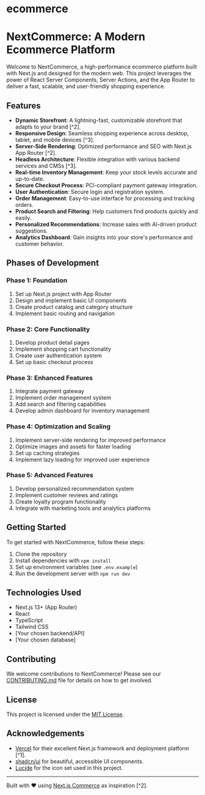 # ecommerce

# NextCommerce: A Modern Ecommerce Platform

Welcome to NextCommerce, a high-performance ecommerce platform built with Next.js and designed for the modern web. This project leverages the power of React Server Components, Server Actions, and the App Router to deliver a fast, scalable, and user-friendly shopping experience.

## Features

- **Dynamic Storefront**: A lightning-fast, customizable storefront that adapts to your brand [^2].
- **Responsive Design**: Seamless shopping experience across desktop, tablet, and mobile devices [^3].
- **Server-Side Rendering**: Optimized performance and SEO with Next.js App Router [^2].
- **Headless Architecture**: Flexible integration with various backend services and CMSs [^3].
- **Real-time Inventory Management**: Keep your stock levels accurate and up-to-date.
- **Secure Checkout Process**: PCI-compliant payment gateway integration.
- **User Authentication**: Secure login and registration system.
- **Order Management**: Easy-to-use interface for processing and tracking orders.
- **Product Search and Filtering**: Help customers find products quickly and easily.
- **Personalized Recommendations**: Increase sales with AI-driven product suggestions.
- **Analytics Dashboard**: Gain insights into your store's performance and customer behavior.

## Phases of Development

### Phase 1: Foundation

1. Set up Next.js project with App Router
2. Design and implement basic UI components
3. Create product catalog and category structure
4. Implement basic routing and navigation

### Phase 2: Core Functionality

1. Develop product detail pages
2. Implement shopping cart functionality
3. Create user authentication system
4. Set up basic checkout process

### Phase 3: Enhanced Features

1. Integrate payment gateway
2. Implement order management system
3. Add search and filtering capabilities
4. Develop admin dashboard for inventory management

### Phase 4: Optimization and Scaling

1. Implement server-side rendering for improved performance
2. Optimize images and assets for faster loading
3. Set up caching strategies
4. Implement lazy loading for improved user experience

### Phase 5: Advanced Features

1. Develop personalized recommendation system
2. Implement customer reviews and ratings
3. Create loyalty program functionality
4. Integrate with marketing tools and analytics platforms

## Getting Started

To get started with NextCommerce, follow these steps:

1. Clone the repository
2. Install dependencies with `npm install`
3. Set up environment variables (see `.env.example`)
4. Run the development server with `npm run dev`

## Technologies Used

- Next.js 13+ (App Router)
- React
- TypeScript
- Tailwind CSS
- [Your chosen backend/API]
- [Your chosen database]

## Contributing

We welcome contributions to NextCommerce! Please see our [CONTRIBUTING.md](CONTRIBUTING.md) file for details on how to get involved.

## License

This project is licensed under the [MIT License](LICENSE).

## Acknowledgements

- [Vercel](https://vercel.com) for their excellent Next.js framework and deployment platform [^1].
- [shadcn/ui](https://ui.shadcn.com/) for beautiful, accessible UI components.
- [Lucide](https://lucide.dev/) for the icon set used in this project.

---

Built with ❤️ using [Next.js Commerce](https://vercel.com/templates/next.js/nextjs-commerce) as inspiration [^2].
